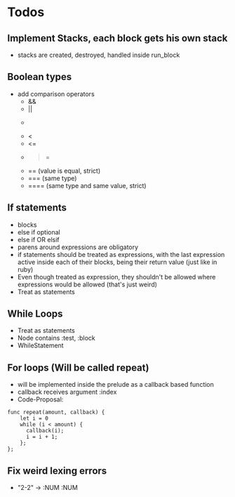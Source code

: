 # Todos

## Implement Stacks, each block gets his own stack
  - stacks are created, destroyed, handled inside run_block

## Boolean types
  - add comparison operators
    - &&
    - ||
    - >
    - <
    - <=
    - >=
    - == (value is equal, strict)
    - === (same type)
    - ==== (same type and same value, strict)

## If statements
  - blocks
  - else if optional
  - else if OR elsif
  - parens around expressions are obligatory
  - if statements should be treated as expressions,
      with the last expression active inside each of their blocks,
      being their return value (just like in ruby)
  - Even though treated as expression, they shouldn't be allowed where expressions would be allowed (that's just weird)
  - Treat as statements

## While Loops
  - Treat as statements
  - Node contains :test, :block
  - WhileStatement

## For loops (Will be called repeat)
  - will be implemented inside the prelude as a callback based function
  - callback receives argument :index
  - Code-Proposal:
  ```
  func repeat(amount, callback) {
      let i = 0
      while (i < amount) {
        callback(i);
        i = i + 1;
      };
  };
  ```

## Fix weird lexing errors
  - "2-2" -> :NUM :NUM
